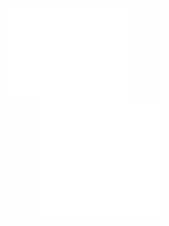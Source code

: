 [<img align="left" width="390" alt="🦑" src="https://raw.githubusercontent.com/TheMajorMayhem/TheMajorMayhem/9d94718d92b0b27f86eb40d814da6a57515eb00b/github-metrics.svg">](#)
[<img align="right" width="390" alt="🦑" src="https://raw.githubusercontent.com/TheMajorMayhem/TheMajorMayhem/b58fc64122da75d313b2a955166147caf87eece6/metrics.plugin.languages.details.svg">](#)
[<img align="right" width="390" alt="🦑" src="https://raw.githubusercontent.com/TheMajorMayhem/TheMajorMayhem/cae7d2e88bcd98816fc9304160374c8c2b5df0e9/metrics.plugin.achievements.compact.svg">](#)
